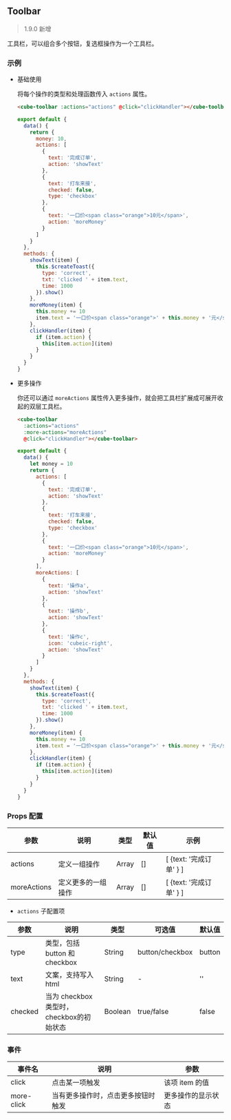 ## Toolbar

> 1.9.0 新增

工具栏，可以组合多个按钮，复选框操作为一个工具栏。

### 示例

- 基础使用

  将每个操作的类型和处理函数传入 `actions` 属性。

  ```html
  <cube-toolbar :actions="actions" @click="clickHandler"></cube-toolbar>
  ```
  ```js
  export default {
    data() {
      return {
        money: 10,
        actions: [
          {
            text: '完成订单',
            action: 'showText'
          },
          {
            text: '打车来接',
            checked: false,
            type: 'checkbox'
          },
          {
            text: '一口价<span class="orange">10元</span>',
            action: 'moreMoney'
          }
        ]
      }
    },
    methods: {
      showText(item) {
        this.$createToast({
          type: 'correct',
          txt: 'clicked ' + item.text,
          time: 1000
        }).show()
      },
      moreMoney(item) {
        this.money += 10
        item.text = '一口价<span class="orange">' + this.money + '元</span>'
      },
      clickHandler(item) {
        if (item.action) {
          this[item.action](item)
        }
      }
    }
  }
  ```

- 更多操作

  你还可以通过 `moreActions` 属性传入更多操作，就会把工具栏扩展成可展开收起的双层工具栏。

  ```html
  <cube-toolbar
    :actions="actions"
    :more-actions="moreActions"
    @click="clickHandler"></cube-toolbar>
  ```
  ```js
  export default {
    data() {
      let money = 10
      return {
        actions: [
          {
            text: '完成订单',
            action: 'showText'
          },
          {
            text: '打车来接',
            checked: false,
            type: 'checkbox'
          },
          {
            text: '一口价<span class="orange">10元</span>',
            action: 'moreMoney'
          }
        ],
        moreActions: [
          {
            text: '操作a',
            action: 'showText'
          },
          {
            text: '操作b',
            action: 'showText'
          },
          {
            text: '操作c',
            icon: 'cubeic-right',
            action: 'showText'
          }
        ]
      }
    },
    methods: {
      showText(item) {
        this.$createToast({
          type: 'correct',
          txt: 'clicked ' + item.text,
          time: 1000
        }).show()
      },
      moreMoney(item) {
        this.money += 10
        item.text = '一口价<span class="orange">' + this.money + '元</span>'
      },
      clickHandler(item) {
        if (item.action) {
          this[item.action](item)
        }
      }
    }
  }
  ```

### Props 配置

| 参数 | 说明 | 类型 | 默认值 | 示例 |
| - | - | - | - | - |
| actions | 定义一组操作 | Array | [] | [ {text: '完成订单' } ] |
| moreActions | 定义更多的一组操作 | Array | [] | [ {text: '完成订单' } ] |

* `actions` 子配置项

| 参数 | 说明 | 类型 | 可选值 | 默认值 |
| - | - | - | - | - |
| type | 类型，包括 button 和 checkbox | String | button/checkbox | button |
| text | 文案，支持写入 html | String | - | '' |
| checked | 当为 checkbox 类型时，checkbox的初始状态 | Boolean | true/false | false |

### 事件

| 事件名 | 说明 | 参数 |
| - | - | - |
| click | 点击某一项触发 | 该项 item 的值 |
| more-click | 当有更多操作时，点击更多按钮时触发 | 更多操作的显示状态 |
